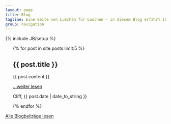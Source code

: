 ```yaml
---
layout: page
title: Blog
tagline: Eine Seite von Luschen für Luschen - in diesem Blog erfahrt ihr alles was man über Kartenspielen wissen kann.
group: navigation
---
```

{% include JB/setup %}

<ul class="posts">
  {% for post in site.posts limit:5 %}
    <h2>{{ post.title }}</h2>
    {{ post.content }}
    <p><a href="{{ BASE_PATH }}{{ post.url }}">...weiter lesen</a></p>
    <p>Cliff, {{ post.date | date_to_string }}</p>
  {% endfor %}
</ul>

<p><a href="{{ BASE_PATH }}/archive.html">Alle Blogbeiträge lesen</a></p>